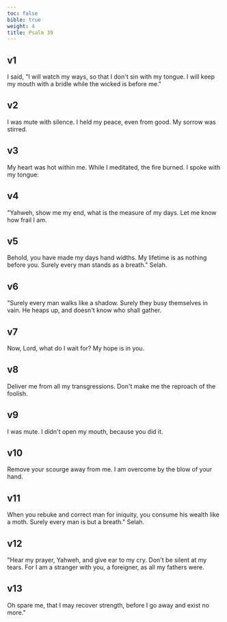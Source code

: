 ```yaml
---
toc: false
bible: true
weight: 4
title: Psalm 39
---
```




## v1 
I said, "I will watch my ways, so that I don't sin with my tongue. I will keep my mouth with a bridle while the wicked is before me." 

## v2 
I was mute with silence. I held my peace, even from good. My sorrow was stirred. 

## v3 
My heart was hot within me. While I meditated, the fire burned. I spoke with my tongue: 

## v4 
"Yahweh, show me my end, what is the measure of my days. Let me know how frail I am. 

## v5 
Behold, you have made my days hand widths. My lifetime is as nothing before you. Surely every man stands as a breath." Selah. 

## v6 
"Surely every man walks like a shadow. Surely they busy themselves in vain. He heaps up, and doesn't know who shall gather. 

## v7 
Now, Lord, what do I wait for? My hope is in you. 

## v8 
Deliver me from all my transgressions. Don't make me the reproach of the foolish. 

## v9 
I was mute. I didn't open my mouth, because you did it. 

## v10 
Remove your scourge away from me. I am overcome by the blow of your hand. 

## v11 
When you rebuke and correct man for iniquity, you consume his wealth like a moth. Surely every man is but a breath." Selah. 

## v12 
"Hear my prayer, Yahweh, and give ear to my cry. Don't be silent at my tears. For I am a stranger with you, a foreigner, as all my fathers were. 

## v13 
Oh spare me, that I may recover strength, before I go away and exist no more."
